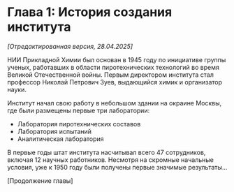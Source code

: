 # Глава 1: История создания института

*[Отредактированная версия, 28.04.2025]*

НИИ Прикладной Химии был основан в 1945 году по инициативе группы ученых, работавших в области пиротехнических технологий во время Великой Отечественной войны. Первым директором института стал профессор Николай Петрович Зуев, выдающийся химик и организатор науки.

Институт начал свою работу в небольшом здании на окраине Москвы, где были размещены первые три лаборатории:
- Лаборатория пиротехнических составов
- Лаборатория испытаний
- Аналитическая лаборатория

В первые годы штат института насчитывал всего 47 сотрудников, включая 12 научных работников. Несмотря на скромные начальные условия, уже к 1950 году были получены первые значимые результаты...

[Продолжение главы]
